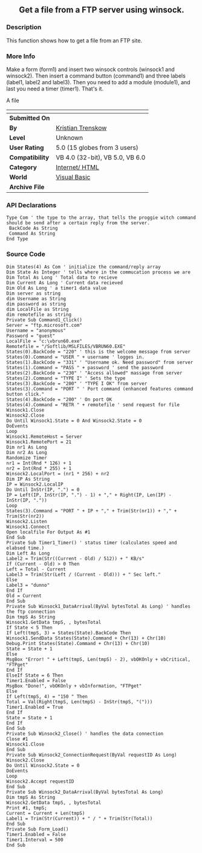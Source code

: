 ﻿<div align="center">

## Get a file from a FTP server using winsock\.


</div>

### Description

This function shows how to get a file from an FTP site.
 
### More Info
 
Make a form (form1) and insert two winsock controls (winsock1 and winsock2). Then insert a command button (command1) and three labels (label1, label2 and label3). Then you need to add a module (module1), and last you need a timer (timer1). That's it.

A file


<span>             |<span>
---                |---
**Submitted On**   |
**By**             |[Kristian Trenskow](https://github.com/Planet-Source-Code/PSCIndex/blob/master/ByAuthor/kristian-trenskow.md)
**Level**          |Unknown
**User Rating**    |5.0 (15 globes from 3 users)
**Compatibility**  |VB 4\.0 \(32\-bit\), VB 5\.0, VB 6\.0
**Category**       |[Internet/ HTML](https://github.com/Planet-Source-Code/PSCIndex/blob/master/ByCategory/internet-html__1-34.md)
**World**          |[Visual Basic](https://github.com/Planet-Source-Code/PSCIndex/blob/master/ByWorld/visual-basic.md)
**Archive File**   |[](https://github.com/Planet-Source-Code/kristian-trenskow-get-a-file-from-a-ftp-server-using-winsock__1-1728/archive/master.zip)

### API Declarations

```
Type Com ' the type to the array, that tells the proggie witch command should be send after a certain reply from the server.
 BackCode As String
 Command As String
End Type
```


### Source Code

```
Dim States(4) As Com ' initialize the command/reply array
Dim State As Integer ' tells where in the commucation process we are
Dim Total As Long ' Total data to recieve
Dim Current As Long ' Current data recieved
Dim Old As Long ' a timer1 data value
Dim server as string
dim Username as String
dim password as string
dim LocalFile as String
dim remotefile as string
Private Sub Command1_Click()
Server = "ftp.microsoft.com"
Username = "anonymous"
Password = "guest"
LocalFile = "c:\vbrun60.exe"
Remotefile = "/Softlib/MSLFILES/VBRUN60.EXE"
States(0).BackCode = "220" ' this is the welcome message from server
States(0).Command = "USER " + username ' logges in.
States(1).BackCode = "331" ' "Username ok. Need password" from server
States(1).Command = "PASS " + password ' send the password
States(2).BackCode = "230" ' "Access allowed" massage from server
States(2).Command = "TYPE I" ' Sets the type
States(3).BackCode = "200" ' "TYPE I OK" from server
States(3).Command = "PORT " ' Port command (enhanced features command button click."
States(4).BackCode = "200" ' On port OK
States(4).Command = "RETR " + remotefile ' send request for file
Winsock1.Close
Winsock2.Close
Do Until Winsock1.State = 0 And Winsock2.State = 0
DoEvents
Loop
Winsock1.RemoteHost = Server
Winsock1.RemotePort = 21
Dim nr1 As Long
Dim nr2 As Long
Randomize Timer
nr1 = Int(Rnd * 126) + 1
nr2 = Int(Rnd * 255) + 1
Winsock2.LocalPort = (nr1 * 256) + nr2
Dim IP As String
IP = Winsock2.LocalIP
Do Until InStr(IP, ".") = 0
IP = Left(IP, InStr(IP, ".") - 1) + "," + Right(IP, Len(IP) - InStr(IP, "."))
Loop
States(3).Command = "PORT " + IP + "," + Trim(Str(nr1)) + "," + Trim(Str(nr2))
Winsock2.Listen
Winsock1.Connect
Open localfile For Output As #1
End Sub
Private Sub Timer1_Timer() ' status timer (calculates speed and elabsed time.)
Dim Left As Long
Label2 = Trim(Str((Current - Old) / 512)) + " KB/s"
If (Current - Old) > 0 Then
Left = Total - Current
Label3 = Trim(Str(Left / (Current - Old))) + " Sec left."
Else
Label3 = "dunno"
End If
Old = Current
End Sub
Private Sub Winsock1_DataArrival(ByVal bytesTotal As Long) ' handles the ftp connection
Dim tmpS As String
Winsock1.GetData tmpS, , bytesTotal
If State < 5 Then
If Left(tmpS, 3) = States(State).BackCode Then
Winsock1.SendData States(State).Command + Chr(13) + Chr(10)
Debug.Print States(State).Command + Chr(13) + Chr(10)
State = State + 1
Else
MsgBox "Error! " + Left(tmpS, Len(tmpS) - 2), vbOKOnly + vbCritical, "FTPget"
End If
ElseIf State = 6 Then
Timer1.Enabled = False
MsgBox "Done!", vbOKOnly + vbInformation, "FTPget"
Else
If Left(tmpS, 4) = "150 " Then
Total = Val(Right(tmpS, Len(tmpS) - InStr(tmpS, "(")))
Timer1.Enabled = True
End If
State = State + 1
End If
End Sub
Private Sub Winsock2_Close() ' handles the data connection
Close #1
Winsock1.Close
End Sub
Private Sub Winsock2_ConnectionRequest(ByVal requestID As Long)
Winsock2.Close
Do Until Winsock2.State = 0
DoEvents
Loop
Winsock2.Accept requestID
End Sub
Private Sub Winsock2_DataArrival(ByVal bytesTotal As Long)
Dim tmpS As String
Winsock2.GetData tmpS, , bytesTotal
Print #1, tmpS;
Current = Current + Len(tmpS)
Label1 = Trim(Str(Current)) + " / " + Trim(Str(Total))
End Sub
Private Sub Form_Load()
Timer1.Enabled = False
Timer1.Interval = 500
End Sub
```

